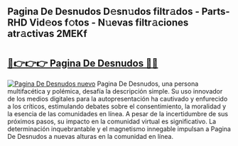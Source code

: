 ## Pagina De Desnudos D𝚎sn𝚞dos filtr𝚊dos - Parts-RHD Vid𝚎os f𝚘tos - N𝚞evas filtr𝚊ciones atr𝚊ctivas 2MEKf

# <h2><a href="http://mb6l88.tromn.icu/?c=Pagina+De+Desnudos">🔗👉👉👉 Pagina De Desnudos 🔗🔗</a></h2>

[![Pagina De Desnudos nuevo](https://i.imgur.com/pEAQMta.gif)](http://mb6l88.tromn.icu/?c=Pagina+De+Desnudos)
Pagina De Desnudos, una persona multifacética y polémica, desafía la descripción simple. Su uso innovador de los medios digitales para la autopresentación ha cautivado y enfurecido a los críticos, estimulando debates sobre el consentimiento, la moralidad y la esencia de las comunidades en línea. A pesar de la incertidumbre de sus próximos pasos, su impacto en la comunidad virtual es significativo. La determinación inquebrantable y el magnetismo innegable impulsan a Pagina De Desnudos a nuevas alturas en la comunidad en línea.
